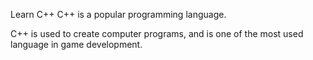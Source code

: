 Learn C++
C++ is a popular programming language.

C++ is used to create computer programs, and is one of the most used language in game development.